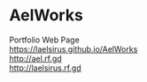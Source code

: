 # AelWorks
Portfolio Web Page  
https://laelsirus.github.io/AelWorks  
http://ael.rf.gd  
http://laelsirus.rf.gd